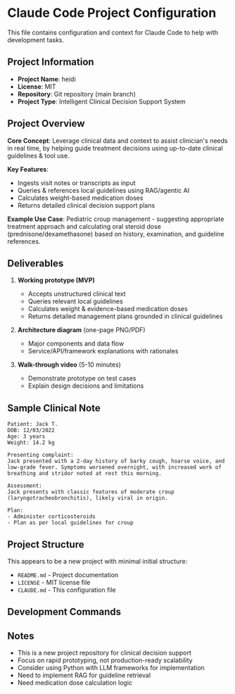 # Claude Code Project Configuration

This file contains configuration and context for Claude Code to help with development tasks.

## Project Information

- **Project Name**: heidi
- **License**: MIT
- **Repository**: Git repository (main branch)
- **Project Type**: Intelligent Clinical Decision Support System

## Project Overview

**Core Concept**: Leverage clinical data and context to assist clinician's needs in real time, by helping guide treatment decisions using up-to-date clinical guidelines & tool use.

**Key Features**:
- Ingests visit notes or transcripts as input
- Queries & references local guidelines using RAG/agentic AI
- Calculates weight-based medication doses
- Returns detailed clinical decision support plans

**Example Use Case**: Pediatric croup management - suggesting appropriate treatment approach and calculating oral steroid dose (prednisone/dexamethasone) based on history, examination, and guideline references.

## Deliverables

1. **Working prototype (MVP)**
   - Accepts unstructured clinical text
   - Queries relevant local guidelines
   - Calculates weight & evidence-based medication doses
   - Returns detailed management plans grounded in clinical guidelines

2. **Architecture diagram** (one-page PNG/PDF)
   - Major components and data flow
   - Service/API/framework explanations with rationales

3. **Walk-through video** (5-10 minutes)
   - Demonstrate prototype on test cases
   - Explain design decisions and limitations

## Sample Clinical Note

```
Patient: Jack T.
DOB: 12/03/2022
Age: 3 years
Weight: 14.2 kg

Presenting complaint:
Jack presented with a 2-day history of barky cough, hoarse voice, and low-grade fever. Symptoms worsened overnight, with increased work of breathing and stridor noted at rest this morning.

Assessment:
Jack presents with classic features of moderate croup (laryngotracheobronchitis), likely viral in origin.

Plan:
- Administer corticosteroids
- Plan as per local guidelines for croup
```

## Project Structure

This appears to be a new project with minimal initial structure:
- `README.md` - Project documentation
- `LICENSE` - MIT license file
- `CLAUDE.md` - This configuration file

## Development Commands

<!-- Add common development commands here as they become available -->
<!-- Examples:
- Build: `npm run build`
- Test: `npm test`
- Lint: `npm run lint`
- Dev server: `npm run dev`
-->

## Notes

- This is a new project repository for clinical decision support
- Focus on rapid prototyping, not production-ready scalability
- Consider using Python with LLM frameworks for implementation
- Need to implement RAG for guideline retrieval
- Need medication dose calculation logic